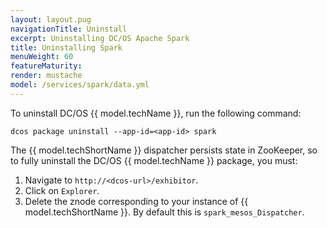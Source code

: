 ```yaml
---
layout: layout.pug
navigationTitle: Uninstall
excerpt: Uninstalling DC/OS Apache Spark
title: Uninstalling Spark
menuWeight: 60
featureMaturity:
render: mustache
model: /services/spark/data.yml
---
```

To  uninstall DC/OS {{ model.techName }}, run the following command:


    dcos package uninstall --app-id=<app-id> spark

The {{ model.techShortName }} dispatcher persists state in ZooKeeper, so to fully uninstall the DC/OS {{ model.techName }} package, you must:

1. Navigate to `http://<dcos-url>/exhibitor`. 
1. Click on `Explorer`. 
1. Delete the znode corresponding to your instance of {{ model.techShortName }}. By default this is `spark_mesos_Dispatcher`.
